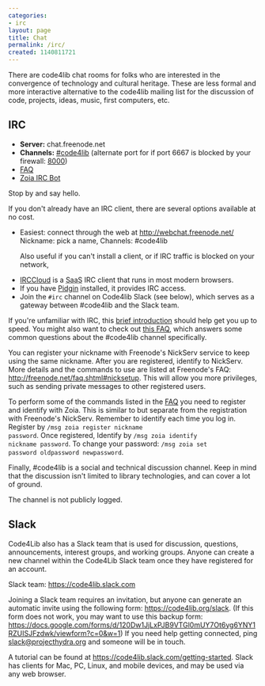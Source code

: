 ```yaml
---
categories:
- irc
layout: page
title: Chat
permalink: /irc/
created: 1140811721
---
```

There are code4lib chat rooms for folks who are interested in the convergence of technology and cultural heritage. These are less formal and more interactive alternative to the code4lib mailing list for the discussion of code, projects, ideas, music, first computers, etc.

<h2>IRC</h2>
<ul>
<li><strong>Server:</strong> chat.freenode.net</li>
<li><strong>Channels:</strong> <a href="irc://irc.freenode.net/code4lib">#code4lib</a> (alternate port for if port 6667 is blocked by your firewall: <a href="irc://irc.freenode.net:8000/code4lib">8000</a>)</li>
<li><a href="http://code4lib.org/irc/faq">FAQ</a></li>
<li><a href="http://wiki.code4lib.org/index.php/Zoia_or_the_Code4Lib_IRC_bot">Zoia IRC Bot</a></li>
</ul>

Stop by and say hello.

If you don't already have an IRC client, there are several options available at no cost.
<ul>
<li>Easiest: connect through the web at 
<a href="http://webchat.freenode.net/">http://webchat.freenode.net/</a> Nickname: pick a name, Channels: #code4lib


Also useful if you can't install a client, or if IRC traffic is blocked on your network, 
</li> 
<li><a href="http://irccloud.com/">IRCCloud</a> is a <abbr title="software as a service">SaaS</abbr> IRC client that runs in most modern browsers.</li>
<li>
  If you have <a href="http://pidgin.im/">Pidgin</a> installed, it provides IRC access.
</li>
<li>Join the <code>#irc</code> channel on Code4lib Slack (see below), which serves as a gateway between #code4lib and the Slack team.</li>

</ul>

If you're unfamiliar with IRC, this <a href="http://www.irchelp.org/irchelp/new2irc.html#detail">brief introduction</a> should help get you up to speed. You might also want to check out <a href="http://code4lib.org/irc/faq">this FAQ</a>, which answers some common questions about the #code4lib channel specifically.

You can register your nickname with Freenode's NickServ service to keep using the same nickname. After you are registered, identify to NickServ. More details and the commands to use are listed at Freenode's FAQ: <a href="http://freenode.net/faq.shtml#nicksetup">http://freenode.net/faq.shtml#nicksetup</a>. This will allow you more  privileges, such as sending private messages to other registered users.

To perform some of the commands listed in the <a href="http://code4lib.org/irc/faq">FAQ</a> you need to register and identify with Zoia. This is similar to but separate from the registration with Freenode's NickServ. Remember to identify each time you log in. Register by <code>/msg zoia register nickname password</code>. Once registered, Identify by <code>/msg zoia identify nickname password</code>.  To change your password: <code>/msg zoia set password oldpassword newpassword</code>.

Finally, #code4lib is a social and technical discussion channel. Keep in mind that the discussion isn't limited to library technologies, and can cover a lot of ground.

<p>The channel is not publicly logged. </p>

<h2>Slack</h2>

Code4Lib also has a Slack team that is used for discussion, questions, announcements, interest groups, and working groups. Anyone can create a new channel within the Code4Lib Slack team once they have registered for an account.

Slack team: <a href="https://code4lib.slack.com">https://code4lib.slack.com</a>

Joining a Slack team requires an invitation, but anyone can generate an automatic invite using the following form: <a href="https://code4lib.org/slack">https://code4lib.org/slack</a>. (If this form does not work, you may want to use this backup form: <a target="_blank" href="https://docs.google.com/forms/d/120Dw1JjLxPJB9VTGl0mUY7Ot6yg6YNY1RZUISJFzdwk/viewform?c=0&w=1">https://docs.google.com/forms/d/120Dw1JjLxPJB9VTGl0mUY7Ot6yg6YNY1RZUISJFzdwk/viewform?c=0&w=1</a>) If you need help getting connected, ping slack@projecthydra.org and someone will be in touch.

A tutorial can be found at <a href="https://code4lib.slack.com/getting-started">https://code4lib.slack.com/getting-started</a>.  Slack has clients for Mac, PC, Linux, and mobile devices, and may be used via any web browser.

